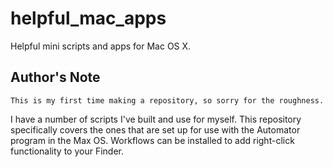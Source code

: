 # helpful_mac_apps
Helpful mini scripts and apps for Mac OS X.

Author's Note
------------
    This is my first time making a repository, so sorry for the roughness.
    
I have a number of scripts I've built and use for myself. This repository specifically covers the ones that are set up for use with the Automator program in the Max OS. Workflows can be installed to add right-click functionality to your Finder.

